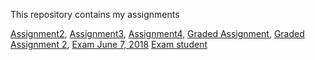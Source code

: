 This repository contains my assignments

[Assignment2](https://github.com/JohanW99/Assignments/blob/master/assignment2.ipynb),
[Assignment3](https://github.com/JohanW99/Assignments/blob/master/assignment3%20(1).ipynb),
[Assignment4](https://github.com/JohanW99/Assignments/blob/master/assignment4.ipynb),
[Graded Assignment](https://github.com/JohanW99/Assignments/blob/master/Graded_assignment1.ipynb),
[Graded Assignment 2](https://github.com/JohanW99/Assignments/blob/master/Graded_assignment_2.ipynb),
[Exam June 7, 2018](https://github.com/JohanW99/Assignments/blob/master/exam_june_7_2018.ipynb)
[Exam student](https://github.com/JohanW99/Assignments/blob/master/Exam_student.ipynb)
